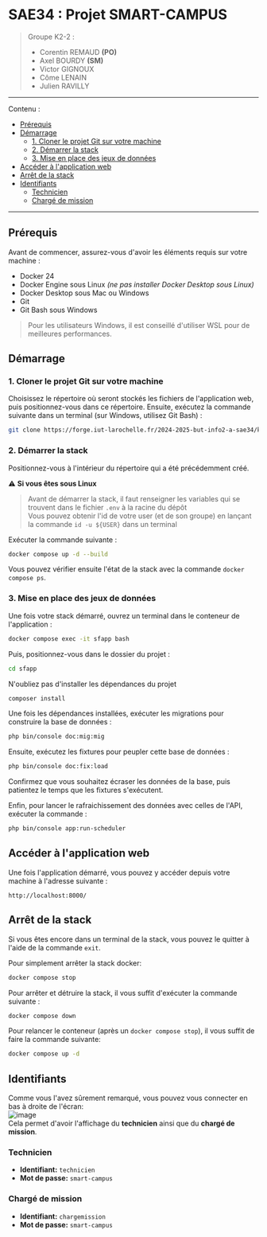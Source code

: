 # SAE34 : Projet SMART-CAMPUS

> Groupe K2-2 :
> - Corentin REMAUD **(PO)**
> - Axel BOURDY **(SM)**
> - Victor GIGNOUX
> - Côme LENAIN
> - Julien RAVILLY

--- 
Contenu : 
- [Prérequis](#prérequis)
- [Démarrage](#démarrage)
  - [1. Cloner le projet Git sur votre machine](#1-cloner-le-projet-git-sur-votre-machine)
  - [2. Démarrer la stack](#2-démarrer-la-stack)
  - [3. Mise en place des jeux de données](#3-mise-en-place-des-jeux-de-données)
- [Accéder à l'application web](#accéder-à-lapplication-web)
- [Arrêt de la stack](#arrêt-de-la-stack)
- [Identifiants](#identifiants)
  - [Technicien](#technicien)
  - [Chargé de mission](#chargé-de-mission)

--- 

## Prérequis

Avant de commencer, assurez-vous d'avoir les éléments requis sur votre machine :
- Docker 24
- Docker Engine sous Linux *(ne pas installer Docker Desktop sous Linux)*
- Docker Desktop sous Mac ou Windows
- Git
- Git Bash sous Windows

> Pour les utilisateurs Windows, il est conseillé d'utiliser WSL pour de meilleures performances.

## Démarrage

### 1. Cloner le projet Git sur votre machine

Choisissez le répertoire où seront stockés les fichiers de l'application web, puis positionnez-vous dans ce répertoire. Ensuite, exécutez la commande suivante dans un terminal (sur Windows, utilisez Git Bash) :
```bash
git clone https://forge.iut-larochelle.fr/2024-2025-but-info2-a-sae34/k2/k22/web_k22.git
```

### 2. Démarrer la stack 

Positionnez-vous à l'intérieur du répertoire qui a été précédemment créé.

⚠️ **Si vous êtes sous Linux**  
> Avant de démarrer la stack, il faut renseigner les variables qui se trouvent dans le fichier `.env` à la racine du dépôt     
> Vous pouvez obtenir l'id de votre user (et de son groupe) en lançant la commande `id -u ${USER}` dans un terminal

Exécuter la commande suivante :
```bash
docker compose up -d --build
```

Vous pouvez vérifier ensuite l'état de la stack avec la commande `docker compose ps`.

### 3. Mise en place des jeux de données

Une fois votre stack démarré, ouvrez un terminal dans le conteneur de l'application :
```bash
docker compose exec -it sfapp bash
```

Puis, positionnez-vous dans le dossier du projet :
```bash
cd sfapp
```

N'oubliez pas d'installer les dépendances du projet
```bash
composer install
```

Une fois les dépendances installées, exécuter les migrations pour construire la base de données :
```bash
php bin/console doc:mig:mig
```

Ensuite, exécutez les fixtures pour peupler cette base de données :
```bash
php bin/console doc:fix:load
```

Confirmez que vous souhaitez écraser les données de la base, puis patientez le temps que les fixtures s'exécutent.

Enfin, pour lancer le rafraichissement des données avec celles de l'API, exécuter la commande :
```bash
php bin/console app:run-scheduler
```

## Accéder à l'application web

Une fois l'application démarré, vous pouvez y accéder depuis votre machine à l'adresse suivante :
```
http://localhost:8000/
```

## Arrêt de la stack

Si vous êtes encore dans un terminal de la stack, vous pouvez le quitter à l'aide de la commande `exit`.

Pour simplement arrêter la stack docker:
```bash
docker compose stop
```

Pour arrêter et détruire la stack, il vous suffit d'exécuter la commande suivante :
```bash
docker compose down
```

Pour relancer le conteneur (après un `docker compose stop`), il vous suffit de faire la commande suivante:
```bash
docker compose up -d
```

## Identifiants
Comme vous l'avez sûrement remarqué, vous pouvez vous connecter en bas à droite de l'écran: \
![image](https://github.com/user-attachments/assets/3e2dcfbb-9237-4e63-a4ff-ab348faa4371) \
Cela permet d'avoir l'affichage du **technicien** ainsi que du **chargé de mission**.

### Technicien
- **Identifiant:** `technicien`
- **Mot de passe:** `smart-campus`

### Chargé de mission
- **Identifiant:** `chargemission`
- **Mot de passe:** `smart-campus`
